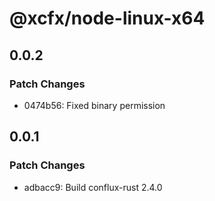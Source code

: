 # @xcfx/node-linux-x64

## 0.0.2

### Patch Changes

- 0474b56: Fixed binary permission

## 0.0.1

### Patch Changes

- adbacc9: Build conflux-rust 2.4.0
